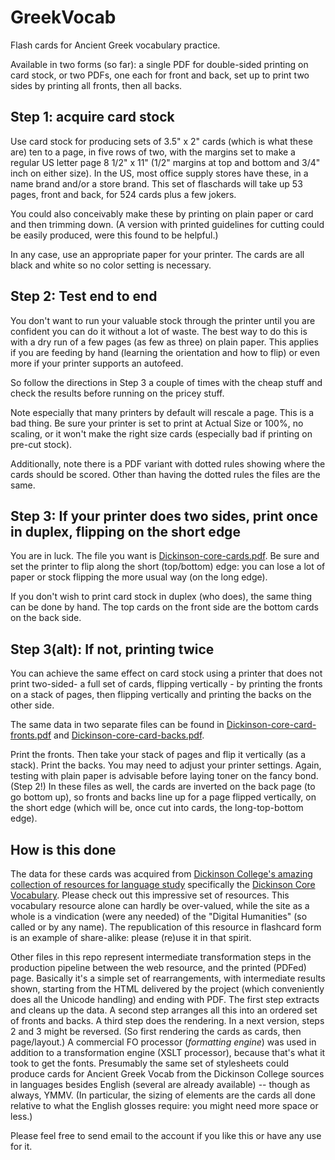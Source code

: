 # GreekVocab

Flash cards for Ancient Greek vocabulary practice.

Available in two forms (so far): a single PDF for double-sided printing on card stock, or two PDFs, one each for front and back, set up to print two sides by printing all fronts, then all backs.

## Step 1: acquire card stock

Use card stock for producing sets of 3.5" x 2" cards (which is what these are) ten to a page, in five rows of two, with the margins set to make a regular US letter page 8 1/2" x 11" (1/2" margins at top and bottom and 3/4" inch on either size). In the US, most office supply stores have these, in a name brand and/or a store brand. This set of flaschards will take up 53 pages, front and back, for 524 cards plus a few jokers.

You could also conceivably make these by printing on plain paper or card and then trimming down. (A version with printed guidelines for cutting could be easily produced, were this found to be helpful.)

In any case, use an appropriate paper for your printer. The cards are all black and white so no color setting is necessary.

## Step 2: Test end to end

You don't want to run your valuable stock through the printer until you are confident you can do it without a lot of waste. The best way to do this is with a dry run of a few pages (as few as three) on plain paper. This applies if you are feeding by hand (learning the orientation and how to flip) or even more if your printer supports an autofeed.

So follow the directions in Step 3 a couple of times with the cheap stuff and check the results before running on the pricey stuff.

Note especially that many printers by default will rescale a page. This is a bad thing. Be sure your printer is set to print at Actual Size or 100%, no scaling, or it won't make the right size cards (especially bad if printing on pre-cut stock).

Additionally, note there is a PDF variant with dotted rules showing where the cards should be scored. Other than having the dotted rules the files are the same.

## Step 3: If your printer does two sides, print once in duplex, flipping on the short edge

You are in luck. The file you want is [Dickinson-core-cards.pdf](Dickinson-core-cards.pdf). Be sure and set the printer to flip along the short (top/bottom) edge: you can lose a lot of paper or stock flipping the more usual way (on the long edge).

If you don't wish to print card stock in duplex (who does), the same thing can be done by hand. The top cards on the front side are the bottom cards on the back side.

## Step 3(alt): If not, printing twice

You can achieve the same effect on card stock using a printer that does not print two-sided- a full set of cards, flipping vertically - by printing the fronts on a stack of pages, then flipping vertically and printing the backs on the other side.

The same data in two separate files can be found in  [Dickinson-core-card-fronts.pdf](Dickinson-core-card-fronts.pdf) and  [Dickinson-core-card-backs.pdf](Dickinson-core-card-backs.pdf).

Print the fronts. Then take your stack of pages and flip it vertically (as a stack). Print the backs. You may need to adjust your printer settings. Again, testing with plain paper is advisable before laying toner on the fancy bond. (Step 2!) In these files as well, the cards are inverted on the back page (to go bottom up), so fronts and backs line up for a page flipped vertically, on the short edge (which will be, once cut into cards, the long-top-bottom edge).

## How is this done

The data for these cards was acquired from 
[Dickinson College's amazing collection of resources for language study](http://dcc.dickinson.edu/) specifically the 
[Dickinson Core Vocabulary](http://dcc.dickinson.edu/greek-core-list). Please check out this impressive set of resources. This vocabulary resource alone can hardly be over-valued, while the site as a whole is a vindication (were any needed) of the "Digital Humanities" (so called or by any name). The republication of this resource in flashcard form is an example of share-alike: please (re)use it in that spirit.

Other files in this repo represent intermediate transformation steps in the production pipeline between the web resource, and the printed (PDFed) page. Basically it's a simple set of rearrangements, with intermediate results shown, starting from the HTML delivered by the project (which conveniently does all the Unicode handling) and ending with PDF. The first step extracts and cleans up the data. A second step arranges all this into an ordered set of fronts and backs. A third step does the rendering. In a next version, steps 2 and 3 might be reversed. (So first rendering the cards as cards, then page/layout.) A commercial FO processor (*formatting engine*) was used in addition to a transformation engine (XSLT processor), because that's what it took to get the fonts. Presumably the same set of stylesheets could produce cards for Ancient Greek Vocab from the Dickinson College sources in languages besides English (several are already available) -- though as always, YMMV. (In particular, the sizing of elements are the cards all done relative to what the English glosses require: you might need more space or less.)

Please feel free to send email to the account if you like this or have any use for it.
